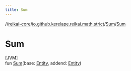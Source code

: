 ```yaml
---
title: Sum
---
```

//[reikai-core](../../../index.html)/[io.github.kerelape.reikai.math.strict](../index.html)/[Sum](index.html)/[Sum](-sum.html)



# Sum



[JVM]\
fun [Sum](-sum.html)(base: [Entity](../../io.github.kerelape.reikai.core/-entity/index.html), addend: [Entity](../../io.github.kerelape.reikai.core/-entity/index.html))




